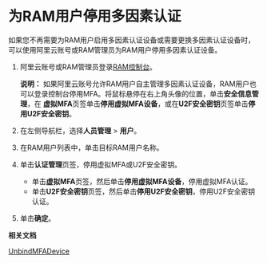 # 为RAM用户停用多因素认证

如果您不再需要为RAM用户启用多因素认证设备或需要更换多因素认证设备时，可以使用阿里云账号或RAM管理员为RAM用户停用多因素认证设备。

1.  阿里云账号或RAM管理员登录[RAM控制台](https://ram.console.aliyun.com/)。

    **说明：** 如果阿里云账号允许RAM用户自主管理多因素认证设备，RAM用户也可以登录控制台停用MFA。将鼠标悬停在右上角头像的位置，单击**安全信息管理**，在 **虚拟MFA**页签单击**停用虚拟MFA设备**，或在**U2F安全密钥**页签单击**停用U2F安全密钥**。

2.  在左侧导航栏，选择**人员管理** \> **用户**。

3.  在RAM用户列表中，单击目标RAM用户名称。

4.  单击**认证管理**页签，停用虚拟MFA或U2F安全密钥。

    -   单击**虚拟MFA**页签，然后单击**停用虚拟MFA设备**，停用虚拟MFA认证。
    -   单击**U2F安全密钥**页签，然后单击**停用U2F安全密钥**，停用U2F安全密钥认证。
5.  单击**确定**。


**相关文档**  


[UnbindMFADevice](/cn.zh-CN/API参考/API参考（RAM）/用户管理接口/UnbindMFADevice.md)

